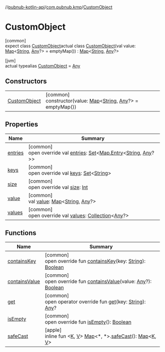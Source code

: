 //[pubnub-kotlin-api](../../../index.md)/[com.pubnub.kmp](../index.md)/[CustomObject](index.md)

# CustomObject

[common]\
expect class [CustomObject](index.md)actual class [CustomObject](index.md)(val value: [Map](https://kotlinlang.org/api/core/kotlin-stdlib/kotlin.collections/-map/index.html)&lt;[String](https://kotlinlang.org/api/core/kotlin-stdlib/kotlin/-string/index.html), [Any](https://kotlinlang.org/api/core/kotlin-stdlib/kotlin/-any/index.html)?&gt; = emptyMap()) : [Map](https://kotlinlang.org/api/core/kotlin-stdlib/kotlin.collections/-map/index.html)&lt;[String](https://kotlinlang.org/api/core/kotlin-stdlib/kotlin/-string/index.html), [Any](https://kotlinlang.org/api/core/kotlin-stdlib/kotlin/-any/index.html)?&gt;

[jvm]\
actual typealias [CustomObject](index.md) = [Any](https://kotlinlang.org/api/core/kotlin-stdlib/kotlin/-any/index.html)

## Constructors

| | |
|---|---|
| [CustomObject](-custom-object.md) | [common]<br>constructor(value: [Map](https://kotlinlang.org/api/core/kotlin-stdlib/kotlin.collections/-map/index.html)&lt;[String](https://kotlinlang.org/api/core/kotlin-stdlib/kotlin/-string/index.html), [Any](https://kotlinlang.org/api/core/kotlin-stdlib/kotlin/-any/index.html)?&gt; = emptyMap()) |

## Properties

| Name | Summary |
|---|---|
| [entries](index.md#43098407%2FProperties%2F1885423883) | [common]<br>open override val [entries](index.md#43098407%2FProperties%2F1885423883): [Set](https://kotlinlang.org/api/core/kotlin-stdlib/kotlin.collections/-set/index.html)&lt;[Map.Entry](https://kotlinlang.org/api/core/kotlin-stdlib/kotlin.collections/-map/-entry/index.html)&lt;[String](https://kotlinlang.org/api/core/kotlin-stdlib/kotlin/-string/index.html), [Any](https://kotlinlang.org/api/core/kotlin-stdlib/kotlin/-any/index.html)?&gt;&gt; |
| [keys](index.md#-915758449%2FProperties%2F1885423883) | [common]<br>open override val [keys](index.md#-915758449%2FProperties%2F1885423883): [Set](https://kotlinlang.org/api/core/kotlin-stdlib/kotlin.collections/-set/index.html)&lt;[String](https://kotlinlang.org/api/core/kotlin-stdlib/kotlin/-string/index.html)&gt; |
| [size](index.md#-157521630%2FProperties%2F1885423883) | [common]<br>open override val [size](index.md#-157521630%2FProperties%2F1885423883): [Int](https://kotlinlang.org/api/core/kotlin-stdlib/kotlin/-int/index.html) |
| [value](value.md) | [common]<br>val [value](value.md): [Map](https://kotlinlang.org/api/core/kotlin-stdlib/kotlin.collections/-map/index.html)&lt;[String](https://kotlinlang.org/api/core/kotlin-stdlib/kotlin/-string/index.html), [Any](https://kotlinlang.org/api/core/kotlin-stdlib/kotlin/-any/index.html)?&gt; |
| [values](index.md#1310951841%2FProperties%2F1885423883) | [common]<br>open override val [values](index.md#1310951841%2FProperties%2F1885423883): [Collection](https://kotlinlang.org/api/core/kotlin-stdlib/kotlin.collections/-collection/index.html)&lt;[Any](https://kotlinlang.org/api/core/kotlin-stdlib/kotlin/-any/index.html)?&gt; |

## Functions

| Name | Summary |
|---|---|
| [containsKey](index.md#182506349%2FFunctions%2F1885423883) | [common]<br>open override fun [containsKey](index.md#182506349%2FFunctions%2F1885423883)(key: [String](https://kotlinlang.org/api/core/kotlin-stdlib/kotlin/-string/index.html)): [Boolean](https://kotlinlang.org/api/core/kotlin-stdlib/kotlin/-boolean/index.html) |
| [containsValue](index.md#2000296189%2FFunctions%2F1885423883) | [common]<br>open override fun [containsValue](index.md#2000296189%2FFunctions%2F1885423883)(value: [Any](https://kotlinlang.org/api/core/kotlin-stdlib/kotlin/-any/index.html)?): [Boolean](https://kotlinlang.org/api/core/kotlin-stdlib/kotlin/-boolean/index.html) |
| [get](index.md#-1885167485%2FFunctions%2F1885423883) | [common]<br>open operator override fun [get](index.md#-1885167485%2FFunctions%2F1885423883)(key: [String](https://kotlinlang.org/api/core/kotlin-stdlib/kotlin/-string/index.html)): [Any](https://kotlinlang.org/api/core/kotlin-stdlib/kotlin/-any/index.html)? |
| [isEmpty](index.md#-1708477740%2FFunctions%2F1885423883) | [common]<br>open override fun [isEmpty](index.md#-1708477740%2FFunctions%2F1885423883)(): [Boolean](https://kotlinlang.org/api/core/kotlin-stdlib/kotlin/-boolean/index.html) |
| [safeCast](../safe-cast.md) | [apple]<br>inline fun &lt;[K](../safe-cast.md), [V](../safe-cast.md)&gt; [Map](https://kotlinlang.org/api/core/kotlin-stdlib/kotlin.collections/-map/index.html)&lt;*, *&gt;.[safeCast](../safe-cast.md)(): [Map](https://kotlinlang.org/api/core/kotlin-stdlib/kotlin.collections/-map/index.html)&lt;[K](../safe-cast.md), [V](../safe-cast.md)&gt; |
